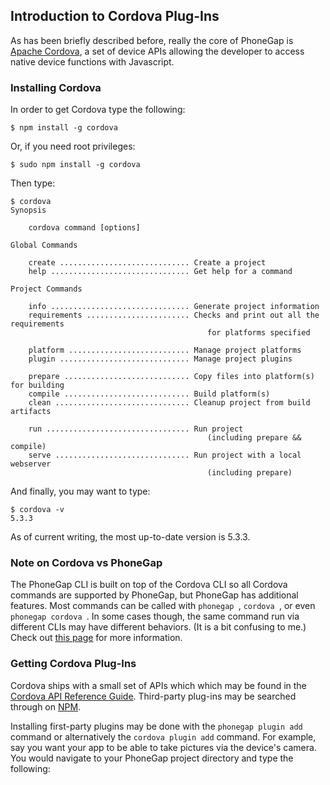 ## Introduction to Cordova Plug-Ins

As has been briefly described before, really the core of PhoneGap is [Apache Cordova](https://cordova.apache.org), a set of device APIs allowing the developer to access native device functions with Javascript.

### Installing Cordova

In order to get Cordova type the following:

```
$ npm install -g cordova
```

Or, if you need root privileges:

```
$ sudo npm install -g cordova
```

Then type:

```
$ cordova
Synopsis

    cordova command [options]

Global Commands

    create ............................. Create a project
    help ............................... Get help for a command

Project Commands

    info ............................... Generate project information
    requirements ....................... Checks and print out all the requirements
                                            for platforms specified

    platform ........................... Manage project platforms
    plugin ............................. Manage project plugins

    prepare ............................ Copy files into platform(s) for building
    compile ............................ Build platform(s)
    clean .............................. Cleanup project from build artifacts

    run ................................ Run project
                                            (including prepare && compile)
    serve .............................. Run project with a local webserver
                                            (including prepare)

```

And finally, you may want to type:

```
$ cordova -v
5.3.3
```

As of current writing, the most up-to-date version is 5.3.3.

### Note on Cordova vs PhoneGap

The PhoneGap CLI is built on top of the Cordova CLI so all Cordova commands are supported by PhoneGap, but PhoneGap has additional features. Most commands can be called with ```phonegap ```, ```cordova ```, or even  ```phonegap cordova ```. In some cases though, the same command run via different CLIs may have different behaviors. (It is a bit confusing to me.) Check out [this page](http://docs.phonegap.com/references/phonegap-cli/cordova) for more information.

### Getting Cordova Plug-Ins

Cordova ships with a small set of APIs which which may be found in the [Cordova API Reference Guide](http://cordova.apache.org/docs/en/5.0.0/cordova_plugins_pluginapis.md.html#Plugin%20APIs). Third-party plug-ins may be searched through on [NPM](https://www.npmjs.com/search?q=ecosystem%3Acordova). 

Installing first-party plugins may be done with the ```phonegap plugin add ``` command or alternatively the ```cordova plugin add``` command. For example, say you want your app to be able to take pictures via the device's camera. You would navigate to your PhoneGap project directory and type the following:

```

```
